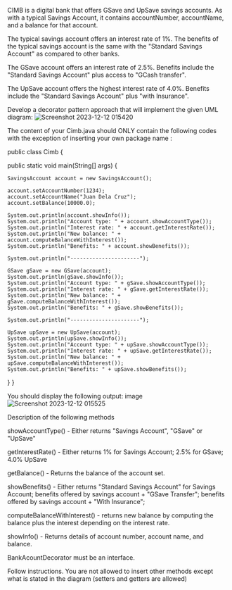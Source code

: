  CIMB is a digital bank that offers GSave and UpSave savings accounts. As with a typical Savings Account, it contains accountNumber, accountName, and a balance for that account.

The typical savings account offers an interest rate of 1%. The benefits of the typical savings account is the same with the "Standard Savings Account" as compared to other banks.

The GSave account offers an interest rate of 2.5%. Benefits include the "Standard Savings Account" plus access to "GCash transfer".

The UpSave account offers the highest interest rate of 4.0%. Benefits include the "Standard Savings Account" plus "with Insurance".

Develop a decorator pattern approach that will implement the given UML diagram:
![Screenshot 2023-12-12 015420](https://github.com/charlesEgonzaga/decoratorpattern/assets/142955651/edf32159-be41-4e5b-8d73-0a7505aa1d64)


The content of your Cimb.java should ONLY contain the following codes with the exception of inserting your own package name :

public class Cimb {

public static void main(String[] args) {
	
	SavingsAccount account = new SavingsAccount();
	
	account.setAccountNumber(1234);
	account.setAccountName("Juan Dela Cruz");
	account.setBalance(10000.0);
	
	System.out.println(account.showInfo());
	System.out.println("Account type: " + account.showAccountType());
	System.out.println("Interest rate: " + account.getInterestRate());
	System.out.println("New balance: " + account.computeBalanceWithInterest());
	System.out.println("Benefits: " + account.showBenefits());
	
	System.out.println("----------------------");
	
	GSave gSave = new GSave(account);
	System.out.println(gSave.showInfo());
	System.out.println("Account type: " + gSave.showAccountType());
	System.out.println("Interest rate: " + gSave.getInterestRate());
	System.out.println("New balance: " + gSave.computeBalanceWithInterest());
	System.out.println("Benefits: " + gSave.showBenefits());
	
	System.out.println("----------------------");
	
	UpSave upSave = new UpSave(account);
	System.out.println(upSave.showInfo());
	System.out.println("Account type: " + upSave.showAccountType());
	System.out.println("Interest rate: " + upSave.getInterestRate());
	System.out.println("New balance: " + upSave.computeBalanceWithInterest());
	System.out.println("Benefits: " + upSave.showBenefits());
}
}

You should display the following output: image
![Screenshot 2023-12-12 015525](https://github.com/charlesEgonzaga/decoratorpattern/assets/142955651/fb398ac7-3b75-4153-bdcf-c318abfa0809)



Description of the following methods

showAccountType() - Either returns "Savings Account", "GSave" or "UpSave"

getInterestRate() - Either returns 1% for Savings Account; 2.5% for GSave; 4.0% UpSave

getBalance() - Returns the balance of the account set.

showBenefits() - Either returns "Standard Savings Account" for Savings Account; benefits offered by savings account + "GSave Transfer"; benefits offered by savings account + "With Insurance";

computeBalanceWithInterest() - returns new balance by computing the balance plus the interest depending on the interest rate.

showInfo() - Returns details of account number, account name, and balance.

BankAcountDecorator must be an interface.

Follow instructions. You are not allowed to insert other methods except what is stated in the diagram (setters and getters are allowed)
